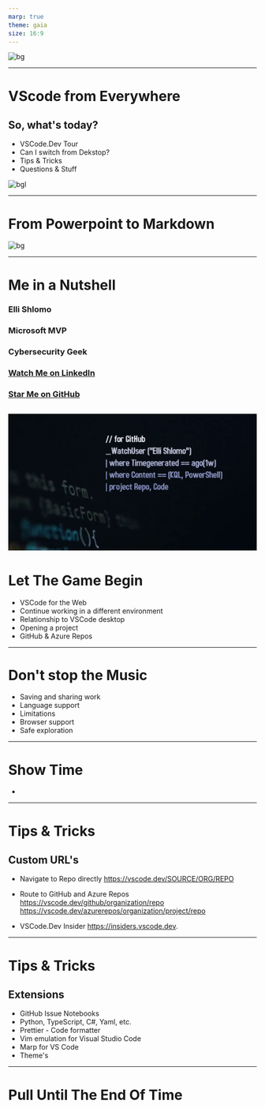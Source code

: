 ```yaml
---
marp: true
theme: gaia
size: 16:9
---
```

![bg](https://scontent.ftlv5-1.fna.fbcdn.net/v/t39.30808-6/275613691_10159829161139704_9073000208125609507_n.png?stp=dst-jpg&_nc_cat=100&ccb=1-5&_nc_sid=8631f5&_nc_ohc=FdyB8biGMuIAX9ZLkbw&tn=oRh_mSy4MFbuzM4t&_nc_ht=scontent.ftlv5-1.fna&oh=00_AT_Vir7ilaFyP_GtviFOPi5-WFvHo0CgbZ9kKgyaLF3D2Q&oe=623D27B9)

---

# **VScode from Everywhere**

## **So, what's today?**
- VSCode.Dev Tour
- Can I switch from Dekstop? 
- Tips & Tricks
- Questions & Stuff

![bgl](https://misconfig.io/wp-content/uploads/2022/03/screenshot_75.png)

---

# **From Powerpoint to Markdown**
![bg](https://geekmasher.dev/media/memes/HotlineBling-Marp.jpg)

---

# **Me in a Nutshell**

### Elli Shlomo
### Microsoft MVP 
### Cybersecurity Geek
### [Watch Me on LinkedIn](https://www.linkedin.com/in/elishlomo/)
### [Star Me on GitHub](https://github.com/eshlomo1)

![bg right](https://github.com/eshlomo1/eshlomo1/blob/master/ElliShlomo.png)
---

# **Let The Game Begin**

- VSCode for the Web
- Continue working in a different environment
- Relationship to VSCode desktop
- Opening a project
- GitHub & Azure Repos

---

# **Don't stop the Music**

- Saving and sharing work
- Language support
- Limitations
- Browser support
- Safe exploration

---

# Show Time

- 

---

# **Tips & Tricks**

## Custom URL's

- Navigate to Repo directly
https://vscode.dev/SOURCE/ORG/REPO

- Route to GitHub and Azure Repos
https://vscode.dev/github/organization/repo
https://vscode.dev/azurerepos/organization/project/repo

- VSCode.Dev Insider 
https://insiders.vscode.dev.

---

# **Tips & Tricks**

## Extensions
- GitHub Issue Notebooks
- Python, TypeScript, C#, Yaml, etc.
- Prettier - Code formatter 
- Vim emulation for Visual Studio Code
- Marp for VS Code
- Theme's

---

# **Pull Until The End Of Time**

